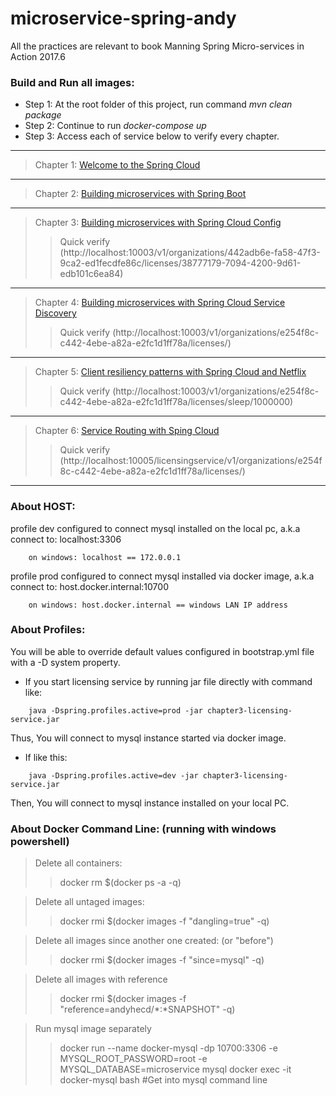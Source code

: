# microservice-spring-andy
All the practices are relevant to book Manning Spring Micro-services in Action 2017.6
### Build and Run all images:
- Step 1: At the root folder of this project, run command *mvn clean package*
- Step 2: Continue to run *docker-compose up*
- Step 3: Access each of service below to verify every chapter.
***
> Chapter 1: [Welcome to the Spring Cloud](./documents/chapter1.md)
***
> Chapter 2: [Building microservices with Spring Boot](./documents/chapter2.md)
***
> Chapter 3: [Building microservices with Spring Cloud Config](./documents/chapter3.md)
>> Quick verify (http://localhost:10003/v1/organizations/442adb6e-fa58-47f3-9ca2-ed1fecdfe86c/licenses/38777179-7094-4200-9d61-edb101c6ea84)
***
> Chapter 4: [Building microservices with Spring Cloud Service Discovery](./documents/chapter4.md)
>> Quick verify (http://localhost:10003/v1/organizations/e254f8c-c442-4ebe-a82a-e2fc1d1ff78a/licenses/)
***
> Chapter 5: [Client resiliency patterns with Spring Cloud and Netflix](./documents/chapter5.md)
>> Quick verify (http://localhost:10003/v1/organizations/e254f8c-c442-4ebe-a82a-e2fc1d1ff78a/licenses/sleep/1000000)
***
> Chapter 6: [Service Routing with Sping Cloud](./documents/chapter6.md)
>> Quick verify (http://localhost:10005/licensingservice/v1/organizations/e254f8c-c442-4ebe-a82a-e2fc1d1ff78a/licenses/)
***
### About HOST:
profile dev configured to connect mysql installed on the local pc, a.k.a connect to: localhost:3306
```
	on windows: localhost == 172.0.0.1
```
profile prod configured to connect mysql installed via docker image, a.k.a connect to: host.docker.internal:10700
```
	on windows: host.docker.internal == windows LAN IP address
```
### About Profiles:
You will be able to override default values configured in bootstrap.yml file with a -D system property.
- If you start licensing service by running jar file directly with command like:
```console
	java -Dspring.profiles.active=prod -jar chapter3-licensing-service.jar
```
Thus, You will connect to mysql instance started via docker image.
- If like this:
```console
	java -Dspring.profiles.active=dev -jar chapter3-licensing-service.jar
```
Then, You will connect to mysql instance installed on your local PC.
### About Docker Command Line: (running with windows powershell)
> Delete all containers:
>> docker rm $(docker ps -a -q)

> Delete all untaged images:
>> docker rmi $(docker images -f "dangling=true" -q)

> Delete all images since another one created: (or "before")
>> docker rmi $(docker images -f "since=mysql" -q) 

> Delete all images with reference
>> docker rmi $(docker images -f "reference=andyhecd/*:*SNAPSHOT" -q) 

> Run mysql image separately
>> docker run --name docker-mysql -dp 10700:3306 -e MYSQL_ROOT_PASSWORD=root -e MYSQL_DATABASE=microservice mysql
>> docker exec -it docker-mysql bash #Get into mysql command line

